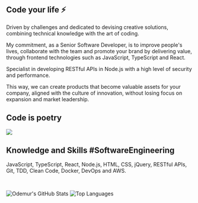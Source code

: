 ## Code your life ⚡

Driven by challenges and dedicated to devising creative solutions, combining technical knowledge with the art of coding.

My commitment, as a Senior Software Developer, is to improve people's lives, collaborate with the team and promote your brand by delivering value, through frontend technologies such as JavaScript, TypeScript and React.

Specialist in developing RESTful APIs in Node.js with a high level of security and performance.

This way, we can create products that become valuable assets for your company, aligned with the culture of innovation, without losing focus on expansion and market leadership.

## Code is poetry

<!-- 
Software Developer since 1999, developing products for large companies, banks and non-profit organizations.
Problem solver and focused on teams and high performance.
Passionate about technology, challenges and lifelong learning. 
I believe in solutions of real world problems through software. 
-->

<div style="display: inline">
<!--
  <a href="https://www.instagram.com/odemur.marangoni" target="_blank"><img src="https://img.shields.io/badge/-Instagram-%23E4405F?style=for-the-badge&logo=instagram&logoColor=white" target="_blank"></a>
-->
<a href="https://www.linkedin.com/in/odemur" target="_blank"><img src="https://img.shields.io/badge/-LinkedIn-%230077B5?style=for-the-badge&logo=linkedin&logoColor=white" target="_blank"></a> 
</div>

## Knowledge and Skills #SoftwareEngineering
<!--
Software developer focused on scalability, quality, performance and security.
-->

JavaScript, TypeScript, React, Node.js, HTML, CSS, jQuery, RESTful APIs, Git, TDD, Clean Code, Docker, DevOps and AWS.

<br />

![Odemur's GitHub Stats](https://github-readme-stats.vercel.app/api?username=odemur&show_icons=true&theme=github_dark)
![Top Languages](https://github-readme-stats.vercel.app/api/top-langs/?username=odemur&hide=Procfile&layout=compact&theme=github_dark)



